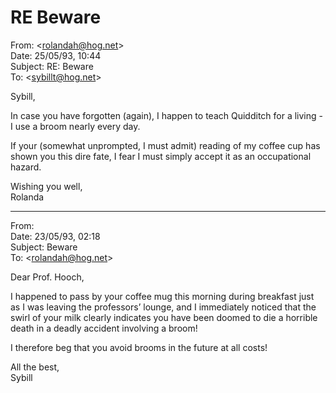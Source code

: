 # RE Beware  
From: <[rolandah@hog.net](mailto:rolandah@hog.net)>  
Date: 25/05/93, 10:44  
Subject: RE: Beware  
To: <[sybillt@hog.net](mailto:sybillt@hog.net)>  
  
Sybill,  
  
In case you have forgotten (again), I happen to teach Quidditch for a living - I use a broom nearly every day.  
  
If your (somewhat unprompted, I must admit) reading of my coffee cup has shown you this dire fate, I fear I must simply accept it as an occupational hazard.  
  
Wishing you well,  
Rolanda  
  
  
*****  
  
From:   
Date: 23/05/93, 02:18  
Subject: Beware  
To: <[rolandah@hog.net](mailto:rolandah@hog.net)>  
  
Dear Prof. Hooch,  
  
I happened to pass by your coffee mug this morning during breakfast just as I was leaving the professors’ lounge, and I immediately noticed that the swirl of your milk clearly indicates you have been doomed to die a horrible death in a deadly accident involving a broom!  
  
I therefore beg that you avoid brooms in the future at all costs!  
  
All the best,  
Sybill  
  
